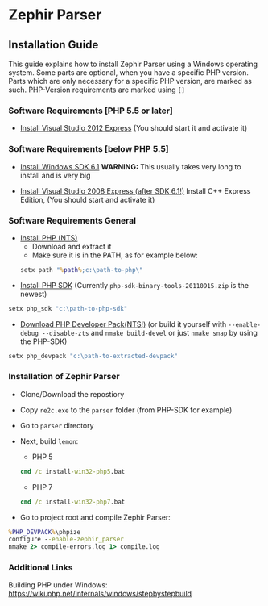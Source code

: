 # Zephir Parser

## Installation Guide

This guide explains how to install Zephir Parser using a Windows operating system.
Some parts are optional, when you have a specific PHP version.
Parts which are only necessary for a specific PHP version, are marked as such.
PHP-Version requirements are marked using `[]`

### Software Requirements [PHP 5.5 or later]

* [Install Visual Studio 2012 Express](http://www.microsoft.com/en-US/download/details.aspx?id=34673)
(You should start it and activate it)

### Software Requirements [below PHP 5.5]

* [Install Windows SDK 6.1](http://www.microsoft.com/en-us/download/details.aspx?id=24826)
**WARNING:** This usually takes very long to install and is very big

* [Install Visual Studio 2008 Express (after SDK 6.1!)](http://go.microsoft.com/fwlink/?LinkId=104679)
Install C++ Express Edition, (You should start and activate it)

### Software Requirements General

* [Install PHP (NTS)](http://windows.php.net/download/)
    * Download and extract it
    * Make sure it is in the PATH, as for example below:
    ```cmd
    setx path "%path%;c:\path-to-php\"
    ```
* [Install PHP SDK](http://windows.php.net/downloads/php-sdk/)
(Currently `php-sdk-binary-tools-20110915.zip` is the newest)

```cmd
setx php_sdk "c:\path-to-php-sdk"
```

* [Download PHP Developer Pack(NTS!)](http://windows.php.net/downloads/releases/)
(or build it yourself with `--enable-debug --disable-zts` and `nmake build-devel` or just `nmake snap` by using the PHP-SDK)

```cmd
setx php_devpack "c:\path-to-extracted-devpack"
```

### Installation of Zephir Parser

* Clone/Download the repostiory
* Copy `re2c.exe` to the `parser` folder (from PHP-SDK for example)
* Go to `parser` directory
* Next, build `lemon`:
    * PHP 5
    ```cmd
    cmd /c install-win32-php5.bat
    ```
    * PHP 7
    ```cmd
    cmd /c install-win32-php7.bat
    ```

* Go to project root and compile Zephir Parser:

```cmd
%PHP_DEVPACK%\phpize
configure --enable-zephir_parser
nmake 2> compile-errors.log 1> compile.log
```

### Additional Links

Building PHP under Windows: https://wiki.php.net/internals/windows/stepbystepbuild
